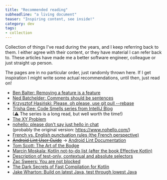 ```yaml
---
title: "Recommended reading"
subheadline: "a living document"
teaser: "Inspiring content, see inside!"
category: dev
tags:
- collection
---
```


Collection of things I've read during the years, and I keep referring back to them.<!--more--> I either agree with their content, or they have material I can refer back to. These articles have made me a better software engineer, colleague or just straight up person.

The pages are in no particular order, just randomly thrown here.
If I get inspiration I might write some actual recommendations, until then, just read on!

 * [Ben Balter: Removing a feature is a feature](https://ben.balter.com/2016/07/21/removing-a-feature-is-a-feature/)
 * [Ned Batchelder: Comments should be sentences](https://nedbatchelder.com/blog/201401/comments_should_be_sentences.html)
 * [Krzysztof Hasiński: Please, oh please, use git pull --rebase](https://coderwall.com/p/7aymfa/please-oh-please-use-git-pull-rebase)
 * [Trisha Gee: Code Smells series from IntelliJ Blog](https://blog.jetbrains.com/idea/2017/08/code-smells-null/)  
   (⚠ The series is a long read, but well worth the time!)
 * [The XY Problem](https://xyproblem.info)
 * [nohello: please don't say just hello in chat](https://nohello.net/)  
   (probably the original version: https://www.nohello.com/)
 * [French vs. English punctuation rules (the French perspective)](https://leconjugueur.lefigaro.fr/ukponctuationtypographie.php)
 * [~~Android Lint User Guide~~](https://developer.android.com/studio/write/lint) &rarr; [Android Lint Documentation](http://googlesamples.github.io/android-custom-lint-rules/book.md.html)
 * [Tom Scott: The Art of the Bodge](https://www.youtube.com/watch?v=lIFE7h3m40U)
 * [Marcin Moskala: Kotlin not-to-do list (after the book Effective Kotlin)](https://www.youtube.com/watch?v=2ffR1h4BejQ)
 * [Description of test-only, contextual and absolute selectors](https://css-tricks.com/front-end-test-element-locators/)
 * [Zac Sweers: You are not blocked](https://www.zacsweers.dev/you-are-not-blocked/)
 * [The Dark Secrets of Fast Compilation for Kotlin](https://blog.jetbrains.com/kotlin/2020/09/the-dark-secrets-of-fast-compilation-for-kotlin/)
 * [Jake Wharton: Build on latest Java, test through lowest Java](https://jakewharton.com/build-on-latest-java-test-through-lowest-java/)
